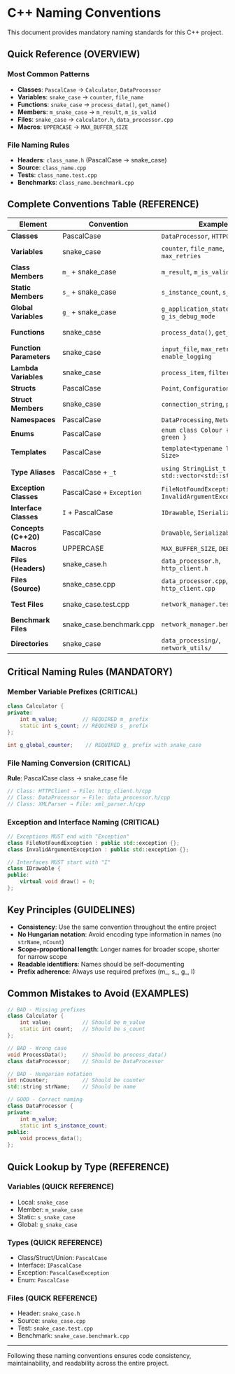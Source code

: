 # C++ Naming Conventions

This document provides mandatory naming standards for this C++ project.

## Quick Reference (OVERVIEW)

### Most Common Patterns
- **Classes**: `PascalCase` → `Calculator`, `DataProcessor`
- **Variables**: `snake_case` → `counter`, `file_name`
- **Functions**: `snake_case` → `process_data()`, `get_name()`
- **Members**: `m_snake_case` → `m_result`, `m_is_valid`
- **Files**: `snake_case` → `calculator.h`, `data_processor.cpp`
- **Macros**: `UPPERCASE` → `MAX_BUFFER_SIZE`

### File Naming Rules
- **Headers**: `class_name.h` (PascalCase → snake_case)
- **Source**: `class_name.cpp`
- **Tests**: `class_name.test.cpp`
- **Benchmarks**: `class_name.benchmark.cpp`

## Complete Conventions Table (REFERENCE)

| Element | Convention | Example | Notes |
|---------|------------|---------|-------|
| **Classes** | PascalCase | `DataProcessor`, `HTTPClient` | Main types |
| **Variables** | snake_case | `counter`, `file_name`, `max_retries` | Local & parameters |
| **Class Members** | `m_` + snake_case | `m_result`, `m_is_valid` | **MANDATORY m_ prefix** |
| **Static Members** | `s_` + snake_case | `s_instance_count`, `s_max_size` | **MANDATORY s_ prefix** |
| **Global Variables** | `g_` + snake_case | `g_application_state`, `g_is_debug_mode` | **MANDATORY g_ prefix** |
| **Functions** | snake_case | `process_data()`, `get_name()` | Methods & functions |
| **Function Parameters** | snake_case | `input_file`, `max_retries`, `enable_logging` | No prefixes |
| **Lambda Variables** | snake_case | `process_item`, `filter_data` | Capture variables |
| **Structs** | PascalCase | `Point`, `Configuration` | Like classes |
| **Struct Members** | snake_case | `connection_string`, `port` | **NO prefixes** |
| **Namespaces** | PascalCase | `DataProcessing`, `Networking` | Module names |
| **Enums** | PascalCase | `enum class Colour { red, green }` | Use enum class |
| **Templates** | PascalCase | `template<typename T, int Size>` | Type parameters |
| **Type Aliases** | PascalCase + `_t` | `using StringList_t = std::vector<std::string>` | **MANDATORY _t suffix** |
| **Exception Classes** | PascalCase + `Exception` | `FileNotFoundException`, `InvalidArgumentException` | **MANDATORY suffix** |
| **Interface Classes** | `I` + PascalCase | `IDrawable`, `ISerializable` | **MANDATORY I prefix** |
| **Concepts (C++20)** | PascalCase | `Drawable`, `Serializable` | No I prefix |
| **Macros** | UPPERCASE | `MAX_BUFFER_SIZE`, `DEBUG_PRINT` | Use sparingly |
| **Files (Headers)** | snake_case.h | `data_processor.h`, `http_client.h` | **Class → file conversion** |
| **Files (Source)** | snake_case.cpp | `data_processor.cpp`, `http_client.cpp` | Match header |
| **Test Files** | snake_case.test.cpp | `network_manager.test.cpp` | **MANDATORY .test.cpp** |
| **Benchmark Files** | snake_case.benchmark.cpp | `network_manager.benchmark.cpp` | **MANDATORY .benchmark.cpp** |
| **Directories** | snake_case | `data_processing/`, `network_utils/` | Lowercase |

## Critical Naming Rules (MANDATORY)

### Member Variable Prefixes (CRITICAL)
```cpp
class Calculator {
private:
    int m_value;        // REQUIRED m_ prefix
    static int s_count; // REQUIRED s_ prefix
};

int g_global_counter;    // REQUIRED g_ prefix with snake_case
```

### File Naming Conversion (CRITICAL)
**Rule**: PascalCase class → snake_case file
```cpp
// Class: HTTPClient → File: http_client.h/cpp
// Class: DataProcessor → File: data_processor.h/cpp
// Class: XMLParser → File: xml_parser.h/cpp
```

### Exception and Interface Naming (CRITICAL)
```cpp
// Exceptions MUST end with "Exception"
class FileNotFoundException : public std::exception {};
class InvalidArgumentException : public std::exception {};

// Interfaces MUST start with "I"
class IDrawable {
public:
    virtual void draw() = 0;
};
```

## Key Principles (GUIDELINES)

- **Consistency**: Use the same convention throughout the entire project
- **No Hungarian notation**: Avoid encoding type information in names (no `strName`, `nCount`)
- **Scope-proportional length**: Longer names for broader scope, shorter for narrow scope
- **Readable identifiers**: Names should be self-documenting
- **Prefix adherence**: Always use required prefixes (m_, s_, g_, I)

## Common Mistakes to Avoid (EXAMPLES)

```cpp
// BAD - Missing prefixes
class Calculator {
    int value;          // Should be m_value
    static int count;   // Should be s_count
};

// BAD - Wrong case
void ProcessData();     // Should be process_data()
class dataProcessor;    // Should be DataProcessor

// BAD - Hungarian notation
int nCounter;           // Should be counter
std::string strName;    // Should be name

// GOOD - Correct naming
class DataProcessor {
private:
    int m_value;
    static int s_instance_count;
public:
    void process_data();
};
```

## Quick Lookup by Type (REFERENCE)

### Variables (QUICK REFERENCE)
- Local: `snake_case`
- Member: `m_snake_case`
- Static: `s_snake_case`
- Global: `g_snake_case`

### Types (QUICK REFERENCE)
- Class/Struct/Union: `PascalCase`
- Interface: `IPascalCase`
- Exception: `PascalCaseException`
- Enum: `PascalCase`

### Files (QUICK REFERENCE)
- Header: `snake_case.h`
- Source: `snake_case.cpp`
- Test: `snake_case.test.cpp`
- Benchmark: `snake_case.benchmark.cpp`

---

Following these naming conventions ensures code consistency, maintainability, and readability across the entire project.